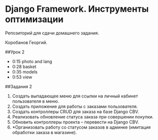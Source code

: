 # Django Framework. Инструменты оптимизации

Репозиторий для сдачи домашнего задания.

Коробанов Георгий.

##Урок 2
* 0:15 photo and lang
* 0:28 basket
* 0:35 models
* 0:53 view

##Задания 2
1. Создать выпадающее меню для ссылки на личный кабинет пользователя в меню.
2. Создать приложение для работы с заказами пользователя.
3. Создать контроллеры CRUD для заказа на базе Django CBV.
4. Реализовать обновление статуса заказа при совершении покупки.
5. Обновить контроллеры проекта – перевести на Django CBV.
6. *Организовать работу со статусом заказов в админке (имитация обработки заказа в магазине).


[comment]: <> (##Урок 2)
[comment]: <> (* 0:08 приложение vk)
[comment]: <> (* 0:11 pip install social_auth_app_django)
[comment]: <> (* 0:12 settings)
[comment]: <> (* 0:16 backend hw)
[comment]: <> (* 0:18 urls)
[comment]: <> (* 0:20 template login)
[comment]: <> (* 0:30 models)
[comment]: <> (* 0:50 forms)
[comment]: <> (* 0:55 view)
[comment]: <> (* 1:01 template profile)
[comment]: <> (* 1:17 settings)
[comment]: <> (* 1:24 pipelines)
[comment]: <> (* 1:43 test)
[comment]: <> (* 1:47 homework)
[comment]: <> (##Задания 2)
[comment]: <> (1. Реализовать в проекте простой вариант аутентификации пользователя через социальную сеть VK+.)
[comment]: <> (2. Поработать со связью моделей «один-к-одному»: создать профиль пользователя и обеспечить возможность его редактирования.)
[comment]: <> (3. Реализовать автоматическое заполнение профиля пользователя при аутентификации через социальную сеть.)
[comment]: <> (4. Проверить работу исключения «AuthForbidden», например, задав при проверке минимальный возраст 100 лет.)
[comment]: <> (5. *Получить и сохранить язык из сети VK+.)
[comment]: <> (6. *Получить и сохранить foto из сети VK+.)
[comment]: <> (##Урок 1)
[comment]: <> (* 0:17 models user activation_key)
[comment]: <> (* 0:23 forms register save)
[comment]: <> (* 0:26 views register post)
[comment]: <> (* 0:31 urls verify)
[comment]: <> (* 0:39 dotenv)
[comment]: <> (* 0:44 .env requirements)
[comment]: <> (* 0:49 template verification)
[comment]: <> (* 1:00 test)
[comment]: <> (* 1:17 request self)
[comment]: <> (* 1:20 DebuggingServer)
[comment]: <> (* 1:27 mainapp.context_processors)
[comment]: <> (* 1:34 mail)
[comment]: <> (##Задания 1)
[comment]: <> (1. Организовать выдачу сообщения об успешной отправке письма с кодом подтверждения в окне регистрации пользователя.)
[comment]: <> (2. Реализовать активацию пользователя при переходе по ссылке из письма.)
[comment]: <> (3. Создать контекстный процессор для корзины и скорректировать код контроллеров основного приложения.)
[comment]: <> (<br>При отправке домашнего задания не нужно отправлять папку с виртуальным окружением &#40;если она есть в проекте – просто удалите&#41;. Можно проверить по объему: если больше 50 МБ – значит папка с виртуальным окружением есть.)